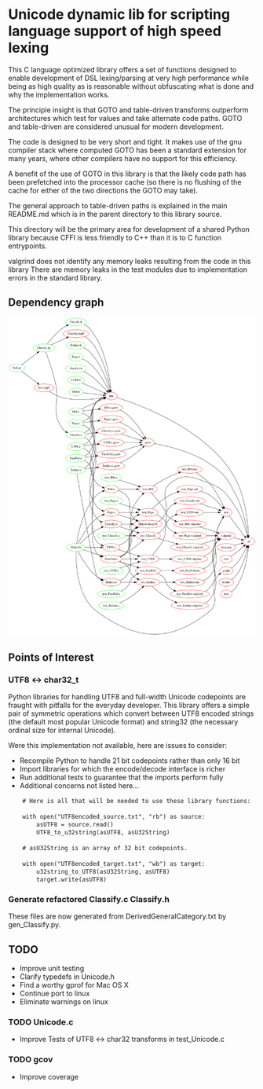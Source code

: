 # Unicode dynamic lib for scripting language support of high speed lexing
This C language optimized library offers
a set of functions designed to enable
development of DSL lexing/parsing
at very high performance while being
as high quality as is reasonable without
obfuscating what is done and
why the implementation works.

The principle insight is that
GOTO and table-driven transforms
outperform architectures which
test for values and take alternate code paths.
GOTO and table-driven are considered unusual
for modern development.

The code is designed to be very short and tight.
It makes use of the gnu compiler stack where
computed GOTO has been a standard extension for many years,
where other compilers have no support for this efficiency.

A benefit of the use of GOTO in this library
is that the likely code path has been
prefetched into the processor cache
(so there is no flushing of the cache for
either of the two directions the GOTO may take).

The general approach to table-driven paths
is explained in the main README.md
which is in the parent directory to this library source.

This directory will be the primary area
for development of a shared Python library
because CFFI is less friendly to C++
than it is to C function entrypoints.

valgrind does not identify any memory leaks
resulting from the code in this library
There are memory leaks in the test modules
due to implementation errors in the standard library.

## Dependency graph
![Dependency Graph](Makefile.png)

## Points of Interest

### UTF8 <-> char32_t
Python libraries for handling UTF8 and full-width Unicode codepoints
are fraught with pitfalls for the everyday developer.
This library offers a simple pair of symmetric operations which convert
between UTF8 encoded strings (the default most popular Unicode format)
and string32 (the necessary ordinal size for internal Unicode).

Were this implementation not available, here are issues to consider:
* Recompile Python to handle 21 bit codepoints rather than only 16 bit
* Import libraries for which the encode/decode interface is richer
* Run additional tests to guarantee that the imports perform fully
* Additional concerns not listed here...

```
    # Here is all that will be needed to use these library functions:
    
    with open("UTF8encoded_source.txt", "rb") as source:
        asUTF8 = source.read()
        UTF8_to_u32string(asUTF8, asU32String)

    # asU32String is an array of 32 bit codepoints.
    
    with open("UTF8encoded_target.txt", "wb") as target:
        u32string_to_UTF8(asU32String, asUTF8)
        target.write(asUTF8)
```

### Generate refactored Classify.c Classify.h
These files are now generated from DerivedGeneralCategory.txt by
gen_Classify.py.

## TODO
* Improve unit testing
* Clarify typedefs in Unicode.h
* Find a worthy gprof for Mac OS X
* Continue port to linux
* Eliminate warnings on linux

### TODO Unicode.c
* Improve Tests of UTF8 <-> char32 transforms in test_Unicode.c

### TODO gcov
* Improve coverage
